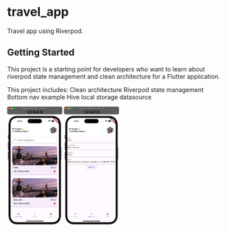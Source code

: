 # travel_app

Travel app using Riverpod.

## Getting Started

This project is a starting point for developers who want to learn about riverpod state management and clean architecture for a Flutter application.

This project includes:
Clean architecture
Riverpod state management
Bottom nav example
Hive local storage datasource

<img src="assets/images/sc1.png" width="128"/>
<img src="assets/images/sc2.png" width="128"/>
